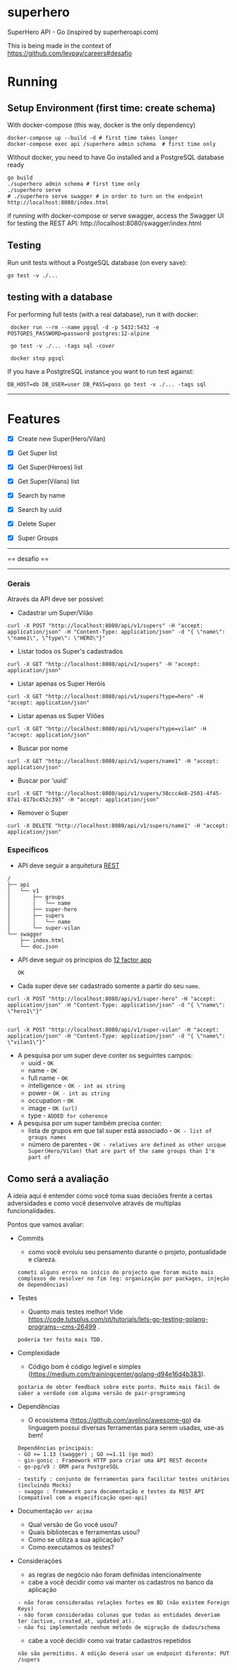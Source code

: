 # superhero
SuperHero API - Go (inspired by superheroapi.com)

This is being made in the context of https://github.com/levpay/careers#desafio


# Running


## Setup Environment (first time: create schema)

With docker-compose (this way, docker is the only dependency)
```
docker-compose up --build -d # first time takes longer
docker-compose exec api /superhero admin schema  # first time only
```

Without docker, you need to have Go installed and a PostgreSQL database ready
```
go build
./superhero admin schema # first time only
./superhero serve 
# ./superhero serve swagger # in order to turn on the endpoint http://localhost:8080/index.html

```

if running with docker-compose or serve swagger, access the Swagger UI for testing the REST API: http://localhost:8080/swagger/index.html



## Testing

Run unit tests without a PostgeSQL database (on every save): 
```
go test -v ./...
```

## testing with a database

For performing full tests (with a real database), run it with docker:
```
 docker run --rm --name pgsql -d -p 5432:5432 -e POSTGRES_PASSWORD=password postgres:12-alpine

 go test -v ./... -tags sql -cover

 docker stop pgsql
```

If you have a PostgtreSQL instance you want to run test against:

```
DB_HOST=db DB_USER=user DB_PASS=pass go test -v ./... -tags sql
``` 

------

# Features

- [X] Create new Super(Hero/Vilan)
- [X] Get Super list
- [X] Get Super(Heroes) list
- [X] Get Super(Vilans) list
- [X] Search by name
- [X] Search by uuid
- [X] Delete Super
- [X] Super Groups


------------------------------------

== desafio ==

------------------------------------




### Gerais
Através da API deve ser possível:
- Cadastrar um Super/Vilão
```
curl -X POST "http://localhost:8080/api/v1/supers" -H "accept: application/json" -H "Content-Type: application/json" -d "{ \"name\": \"name1\", \"type\": \"HERO\"}"
```

- Listar todos os Super's cadastrados
```
curl -X GET "http://localhost:8080/api/v1/supers" -H "accept: application/json"
```

- Listar apenas os Super Heróis
```
curl -X GET "http://localhost:8080/api/v1/supers?type=hero" -H "accept: application/json"
```

- Listar apenas os Super Vilões
```
curl -X GET "http://localhost:8080/api/v1/supers?type=vilan" -H "accept: application/json"
```

- Buscar por nome
```
curl -X GET "http://localhost:8080/api/v1/supers/name1" -H "accept: application/json"
```

- Buscar por 'uuid'
```
curl -X GET "http://localhost:8080/api/v1/supers/38ccc4e8-2501-4f45-87a1-817bc452c393" -H "accept: application/json"
```

- Remover o Super
```
curl -X DELETE "http://localhost:8080/api/v1/supers/name1" -H "accept: application/json"
```


### Específicos
- API deve seguir a arquitetura [REST](https://restfulapi.net/)
```
/
├── api
│   └── v1
│       ├── groups
│       │   └── name
│       ├── super-hero
│       ├── supers
│       │   └── name
│       └── super-vilan
└── swagger
    ├── index.html
    └── doc.json

```

- API deve seguir os principios do [12 factor app](https://12factor.net/pt_br/)
   
    `OK`

- Cada super deve ser cadastrado somente a partir do seu `name`.

```
curl -X POST "http://localhost:8080/api/v1/super-hero" -H "accept: application/json" -H "Content-Type: application/json" -d "{ \"name\": \"hero1\"}"


curl -X POST "http://localhost:8080/api/v1/super-vilan" -H "accept: application/json" -H "Content-Type: application/json" -d "{ \"name\": \"vilan1\"}"
```


- A pesquisa por um super deve conter os seguintes campos:
    - uuid - `OK`
    - name - `OK`
    - full name - `OK`
    - intelligence - `OK - int as string`
    - power - `OK - int as string`
    - occupation - `OK`
    - image - `OK (url)`
    - type - `ADDED for coherence`
- A pesquisa por um super também precisa conter:
    - lista de grupos em que tal super está associado - `OK - list of groups names`
    - número de parentes - `OK - relatives are defined as other unique Super(Hero/Vilan) that are part of the same groups than I'm part of`


## Como será a avaliação

A ideia aqui é entender como você toma suas decisões frente a certas adversidades e como você desenvolve através de multiplas funcionalidades.

Pontos que vamos avaliar:
- Commits
    - como você evoluiu seu pensamento durante o projeto, pontualidade e clareza.

    `cometi alguns erros no início do projecto que foram muito mais complexos de resolver no fim (eg: organização por packages, injeção de dependências)`
    
- Testes
    - Quanto mais testes melhor! Vide https://code.tutsplus.com/pt/tutorials/lets-go-testing-golang-programs--cms-26499 .

    `poderia ter feito mais TDD. `

- Complexidade
    - Código bom é código legivel e simples (https://medium.com/trainingcenter/golang-d94e16d4b383).

    `gostaria de obter feedback sobre este ponto. Muito mais fácil de saber a verdade com alguma versão de pair-programming`

- Dependências
    - O ecosistema (https://github.com/avelino/awesome-go) da linguagem possui diversas ferramentas para serem usadas, use-as bem!

    ```
    Dependências principais:
    - GO >= 1.13 (swagger) ; GO >=1.11 (go mod)
    - gin-gonic : Framework HTTP para criar uma API REST decente
    - go-pg/v9 : ORM para PostgreSQL

    - testify : conjunto de ferramentas para facilitar testes unitários (incluindo Mocks)
    - swaggo : framework para documentação e testes da REST API (compatível com a especificação open-api)
    ```


- Documentação `ver acima`

    - Qual versão de Go você usou?
    - Quais bibliotecas e ferramentas usou?
    - Como se utiliza a sua aplicação?
    - Como executamos os testes?
    

- Considerações
    - as regras de negócio não foram definidas intencionalmente
    - cabe a você decidir como vai manter os cadastros no banco da aplicação

    ```
    - não foram consideradas relações fortes em BD (não existem Foreign Keys)
    - não foram consideradas colunas que todas as entidades deveriam ter (active, created_at, updated_at).
    - não foi implementado nenhum método de migração de dados/schema
    ``` 

    - cabe a você decidir como vai tratar cadastros repetidos

    `não são permitidos. A edição deverá usar um endpoint diferente: PUT /supers`
